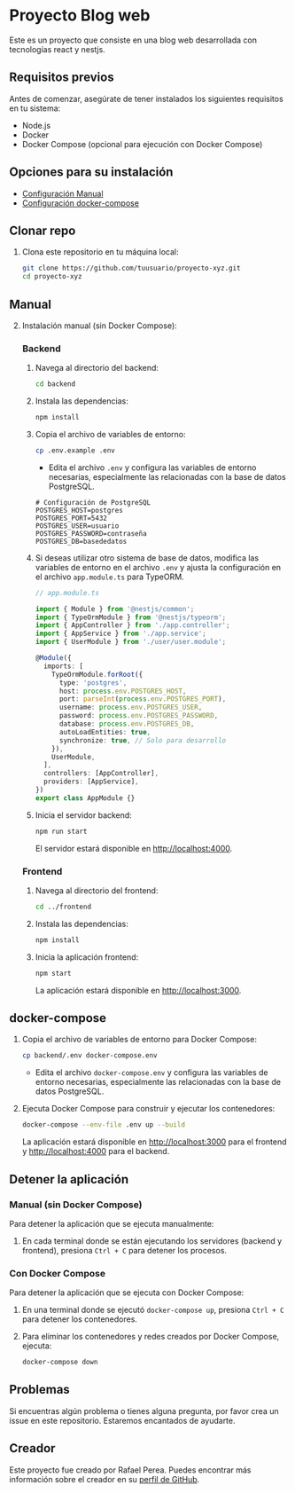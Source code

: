 # Proyecto Blog web

Este es un proyecto que consiste en una blog web desarrollada con tecnologías react y nestjs.

## Requisitos previos

Antes de comenzar, asegúrate de tener instalados los siguientes requisitos en tu sistema:

- Node.js 
- Docker
- Docker Compose (opcional para ejecución con Docker Compose)

## Opciones para su instalación
- [Configuración Manual](#Manual)
- [Configuración docker-compose](#docker-compose)


## Clonar repo

1. Clona este repositorio en tu máquina local:

   ```bash
   git clone https://github.com/tuusuario/proyecto-xyz.git
   cd proyecto-xyz
   ```

## Manual

2. Instalación manual (sin Docker Compose):

   ### Backend

   1. Navega al directorio del backend:

      ```bash
      cd backend
      ```

   2. Instala las dependencias:

      ```bash
      npm install
      ```

   3. Copia el archivo de variables de entorno:

      ```bash
      cp .env.example .env
      ```

      - Edita el archivo `.env` y configura las variables de entorno necesarias, especialmente las relacionadas con la base de datos PostgreSQL.

      ```plaintext
      # Configuración de PostgreSQL
      POSTGRES_HOST=postgres
      POSTGRES_PORT=5432
      POSTGRES_USER=usuario
      POSTGRES_PASSWORD=contraseña
      POSTGRES_DB=basededatos
      ```

   4. Si deseas utilizar otro sistema de base de datos, modifica las variables de entorno en el archivo `.env` y ajusta la configuración en el archivo `app.module.ts` para TypeORM.

      ```typescript
      // app.module.ts

      import { Module } from '@nestjs/common';
      import { TypeOrmModule } from '@nestjs/typeorm';
      import { AppController } from './app.controller';
      import { AppService } from './app.service';
      import { UserModule } from './user/user.module';

      @Module({
        imports: [
          TypeOrmModule.forRoot({
            type: 'postgres',
            host: process.env.POSTGRES_HOST,
            port: parseInt(process.env.POSTGRES_PORT),
            username: process.env.POSTGRES_USER,
            password: process.env.POSTGRES_PASSWORD,
            database: process.env.POSTGRES_DB,
            autoLoadEntities: true,
            synchronize: true, // Solo para desarrollo
          }),
          UserModule,
        ],
        controllers: [AppController],
        providers: [AppService],
      })
      export class AppModule {}
      ```

   5. Inicia el servidor backend:

      ```bash
      npm run start
      ```

      El servidor estará disponible en [http://localhost:4000](http://localhost:4000).

   ### Frontend

   1. Navega al directorio del frontend:

      ```bash
      cd ../frontend
      ```

   2. Instala las dependencias:

      ```bash
      npm install
      ```

   3. Inicia la aplicación frontend:

      ```bash
      npm start
      ```

      La aplicación estará disponible en [http://localhost:3000](http://localhost:3000).

## docker-compose

   1. Copia el archivo de variables de entorno para Docker Compose:

      ```bash
      cp backend/.env docker-compose.env
      ```

      - Edita el archivo `docker-compose.env` y configura las variables de entorno necesarias, especialmente las relacionadas con la base de datos PostgreSQL.

   2. Ejecuta Docker Compose para construir y ejecutar los contenedores:

      ```bash
      docker-compose --env-file .env up --build
      ```

      La aplicación estará disponible en [http://localhost:3000](http://localhost:3000) para el frontend y [http://localhost:4000](http://localhost:4000) para el backend.

## Detener la aplicación

### Manual (sin Docker Compose)

Para detener la aplicación que se ejecuta manualmente:

1. En cada terminal donde se están ejecutando los servidores (backend y frontend), presiona `Ctrl + C` para detener los procesos.

### Con Docker Compose

Para detener la aplicación que se ejecuta con Docker Compose:

1. En una terminal donde se ejecutó `docker-compose up`, presiona `Ctrl + C` para detener los contenedores.

2. Para eliminar los contenedores y redes creados por Docker Compose, ejecuta:

   ```bash
   docker-compose down
   ```


## Problemas

Si encuentras algún problema o tienes alguna pregunta, por favor crea un issue en este repositorio. Estaremos encantados de ayudarte.

## Creador

Este proyecto fue creado por Rafael Perea. Puedes encontrar más información sobre el creador en su [perfil de GitHub](https://github.com/AlbertoPerea19).